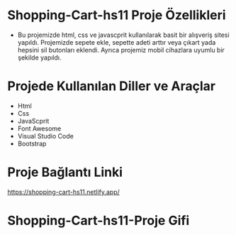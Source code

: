 
# Shopping-Cart-hs11 Proje Özellikleri
<ul>
  <li>Bu projemizde html, css ve javascprit kullanılarak basit bir alışveriş sitesi yapıldı. Projemizde sepete ekle, sepette adeti arttır veya çıkart yada hepsini sil butonları eklendi. Ayrıca projemiz mobil cihazlara uyumlu bir şekilde yapıldı.</li>
</ul>

# Projede Kullanılan Diller ve Araçlar

<ul>
  <li>Html</li>
  <li>Css</li>
  <li>JavaScprit</li>
  <li>Font Awesome</li>
  <li>Visual Studio Code</li>
   <li>Bootstrap</li>
</ul>

# Proje Bağlantı Linki
https://shopping-cart-hs11.netlify.app/

# Shopping-Cart-hs11-Proje Gifi
